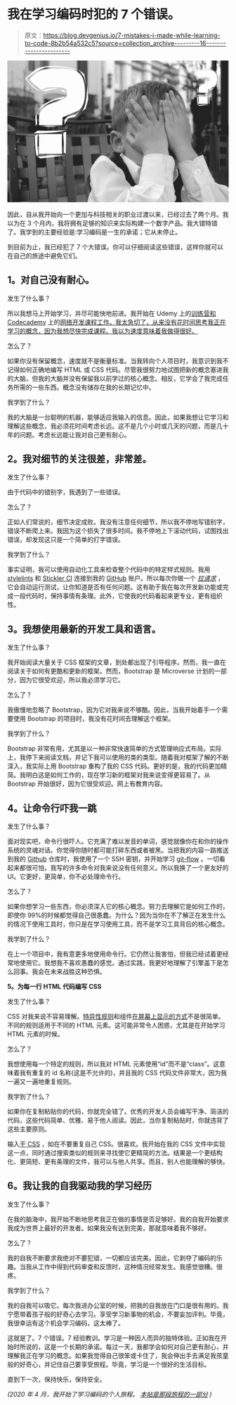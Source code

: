 # 我在学习编码时犯的 7 个错误。

> 原文：<https://blog.devgenius.io/7-mistakes-i-made-while-learning-to-code-8b2b54a532c5?source=collection_archive---------16----------------------->

![](img/607cf248c08b5ad8e6eef1d89cdd0c9a.png)

因此，自从我开始向一个更加与科技相关的职业过渡以来，已经过去了两个月。我以为在 3 个月内，我将拥有足够的知识来实际构建一个数字产品。我大错特错了。我学到的主要经验是:学习编码是一生的承诺；它从未停止。

到目前为止，我已经犯了 7 个大错误。你可以仔细阅读这些错误，这样你就可以在自己的旅途中避免它们。

## **1。对自己没有耐心。**

发生了什么事？

所以我想马上开始学习，并尽可能快地前进。我开始在 Udemy 上的[训练营和 Codecademy](https://www.udemy.com/course/the-complete-web-development-bootcamp/) 上的[网络开发课程工作。我太急切了，从来没有花时间思考我正在学习的概念，因为我想尽快完成课程。我以为速度意味着我做得很好。](https://www.codecademy.com/learn/paths/web-development)

怎么了？

如果你没有保留概念，速度就不是衡量标准。当我转向个人项目时，我意识到我不记得如何正确地编写 HTML 或 CSS 代码。尽管我很努力地试图把新的概念塞进我的大脑，但我的大脑并没有保留我以前学过的核心概念。相反，它学会了我完成任务所需的一些东西。概念没有储存在我的长期记忆中。

我学到了什么？

我的大脑是一台聪明的机器，能够适应我输入的信息。因此，如果我想让它学习和理解这些概念，我必须花时间考虑长远。这不是几个小时或几天的问题，而是几十年的问题。考虑长远能让我对自己更有耐心。

## **2。我对细节的关注很差，非常差。**

发生了什么事？

由于代码中的错别字，我遇到了一些错误。

怎么了？

正如人们常说的，细节决定成败。我没有注意任何细节，所以我不停地写错别字，错误不断爬上来。我因为这个损失了很多时间。我不停地上下滚动代码，试图找出错误，却发现这只是一个简单的打字错误。

我学到了什么？

事实证明，我可以使用自动化工具来检查整个代码中的特定样式规则。我用 [stylelints](https://stylelint.io/) 和 [Stickler CI](https://stickler-ci.com/) 连接到我的 [GitHub](https://github.com/) 账户。所以每次你做一个 [*拉请求*](https://help.github.com/en/github/collaborating-with-issues-and-pull-requests/about-pull-requests) ，它会自动运行测试，让你知道是否有任何问题。这有助于我在每次开发新功能或完成一段代码时，保持事情有条理。此外，它使我的代码看起来更专业，更有组织性。

## **3。我想使用最新的开发工具和语言。**

发生了什么事？

我开始阅读大量关于 CSS 框架的文章，到处都出现了引导程序。然而，我一直在阅读关于如何有更酷和更新的框架。然而，Bootstrap 是 Microverse 计划的一部分，因为它很受欢迎，所以我必须学习它。

怎么了？

我傲慢地忽略了 Bootstrap，因为它对我来说不够酷。因此，当我开始着手一个需要使用 Bootstrap 的项目时，我没有花时间去理解这个框架。

我学到了什么？

Bootstrap 非常有用，尤其是以一种非常快速简单的方式管理响应式布局。实际上，我停下来阅读文档，并记下我可以使用的类的类型。随着我对框架了解的不断深入，我实际上用 Bootstrap 重构了我的 CSS 代码。更好的是，我的代码更加精简。我明白这是如何工作的，现在学习新的框架对我来说变得更容易了。从 Bootstrap 开始很好，因为它很受欢迎。网上有教育内容。

## **4。让命令行吓我一跳**

发生了什么事？

面对现实吧，命令行很吓人。它充满了难以发音的单词，感觉就像你在和你的操作系统的灵魂对话。你觉得你随时都可能打碎东西或者被黑。当把我的内容一路推送到我的 [Github](https://github.com/) 仓库时，我使用了一个 SSH 密钥，并开始学习 [git-flow](https://medium.com/@okandavut/what-is-gitflow-c0be7a659992) 。一切看起来都很可怕，我写的许多命令对我来说没有任何意义。所以我换了一个更友好的 UI。它更好，更简单，你不必处理命令行。

怎么了？

如果你想学习一些东西，你必须深入它的核心概念。努力去理解它是如何工作的，即使你 99%的时候都觉得自己很愚蠢。为什么？因为当你在不了解正在发生什么的情况下使用工具时，你只是在学习使用工具，而不是学习工具背后的核心概念。

我学到了什么？

在上一个项目中，我有意更多地使用命令行。它仍然让我害怕，但我已经试着更经常地使用它。我想我不喜欢愚蠢的感觉。通过实践，我更好地理解了引擎盖下是怎么回事。我会在未来战胜这种恐惧。

**5。为每一行 HTML 代码编写 CSS**

发生了什么事？

CSS 对我来说不容易理解。[特异性规则](https://www.w3schools.com/css/css_specificity.asp)和组件[在屏幕上显示的方式](https://learn.shayhowe.com/html-css/opening-the-box-model/)不是很简单。不同的规则适用于不同的 HTML 元素。这可能非常令人困惑，尤其是在开始学习 HTML 元素的时候。

怎么了？

我想使用每一个特定的规则，所以我对 HTML 元素使用“id”而不是“class”。这意味着我有重复的 id 名称(这是不允许的)，并且我的 CSS 代码文件非常大，因为我一遍又一遍地重复规则。

我学到了什么？

如果你在复制粘贴你的代码，你就完全错了。优秀的开发人员会编写干净、简洁的代码，这些代码简单、优雅、易于他人阅读。因此，当你复制粘贴时，你就违背了这些主要原则。

输入[干 CSS](https://vanseodesign.com/css/dry-principles/) ，如在不要重复自己 CSS。很喜欢。我开始在我的 CSS 文件中实现这一点，同时通过搜索类似的规则来寻找使它更精简的方法。结果是一个更结构化、更简短、更有条理的文件，我可以与他人共享。而且，别人也能理解的够快。

## **6。我让我的自我驱动我的学习经历**

发生了什么事？

在我的脑海中，我开始不断地思考我正在做的事情是否足够好。我的自我开始要求我成为世界上最好的开发者。如果我没有达到完美，那就意味着我不够好。

怎么了？

我的自我不断要求我绝对不要犯错，一切都应该完美。因此，它剥夺了编码的乐趣。当我从工作中得到代码审查和反馈时，这种情况经常发生。我感觉很糟。很疼。

我学到了什么？

我的自我可以吸它。每次我进办公室的时候，把我的自我放在门口是很有用的。我宁愿带着孩子般的好奇心去学习。享受学习新事物的机会，不要妄加评判。毕竟，我很幸运有这个机会学习编码，这太棒了。

这就是了。7 个错误。7 经验教训。学习是一种因人而异的独特体验。正如我在开始时所说的，这是一个长期的承诺。每过一天，我都学会如何对自己更有耐心，并理解我正在学习的概念。如果我觉得自己很笨或卡住了，我会伸出手去满足我孩童般的好奇心，并记住自己要享受旅程。毕竟，学习是一个很好的生活目标。

直到下一次，保持快乐，保持安全。

*(2020 年 4 月，我开始了学习编码的个人旅程。* [*本帖是那段旅程的一部分*](https://medium.com/@srba87/hello-world-6f780af0b370) *)*